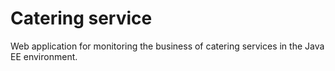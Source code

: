# Catering service
Web application for monitoring the business of catering services in the Java EE environment.
